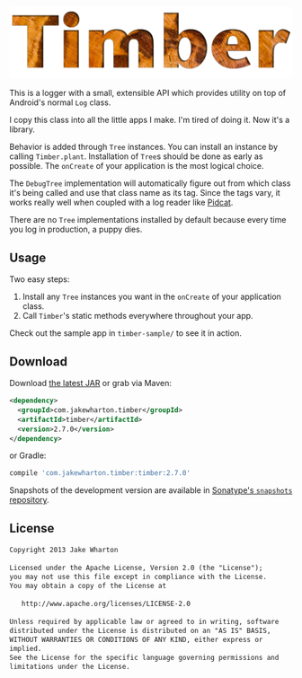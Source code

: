 ![Timber](logo.png)

This is a logger with a small, extensible API which provides utility on top of Android's normal
`Log` class.

I copy this class into all the little apps I make. I'm tired of doing it. Now it's a library.

Behavior is added through `Tree` instances. You can install an instance by calling `Timber.plant`.
Installation of `Tree`s should be done as early as possible. The `onCreate` of your application is
the most logical choice.

The `DebugTree` implementation will automatically figure out from which class it's being called and
use that class name as its tag. Since the tags vary, it works really well when coupled with a log
reader like [Pidcat][1].

There are no `Tree` implementations installed by default because every time you log in production, a
puppy dies.


Usage
-----

Two easy steps:

 1. Install any `Tree` instances you want in the `onCreate` of your application class.
 2. Call `Timber`'s static methods everywhere throughout your app.

Check out the sample app in `timber-sample/` to see it in action.


Download
--------

Download [the latest JAR][2] or grab via Maven:

```xml
<dependency>
  <groupId>com.jakewharton.timber</groupId>
  <artifactId>timber</artifactId>
  <version>2.7.0</version>
</dependency>
```
or Gradle:
```groovy
compile 'com.jakewharton.timber:timber:2.7.0'
```

Snapshots of the development version are available in [Sonatype's `snapshots` repository][snap].


License
-------

    Copyright 2013 Jake Wharton

    Licensed under the Apache License, Version 2.0 (the "License");
    you may not use this file except in compliance with the License.
    You may obtain a copy of the License at

       http://www.apache.org/licenses/LICENSE-2.0

    Unless required by applicable law or agreed to in writing, software
    distributed under the License is distributed on an "AS IS" BASIS,
    WITHOUT WARRANTIES OR CONDITIONS OF ANY KIND, either express or implied.
    See the License for the specific language governing permissions and
    limitations under the License.



 [1]: http://github.com/JakeWharton/pidcat/
 [2]: https://search.maven.org/remote_content?g=com.jakewharton.timber&a=timber&v=LATEST
 [3]: http://square.github.io/dagger/
 [4]: http://jakewharton.github.io/butterknife/
 [snap]: https://oss.sonatype.org/content/repositories/snapshots/
